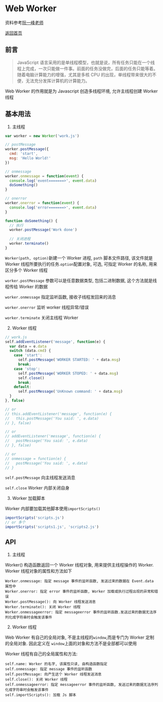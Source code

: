 # Web Worker

资料参考[阮一峰老师](http://www.ruanyifeng.com/blog/2018/07/web-worker.html)

[返回首页](./README.md)

## 前言

> JavaScript 语言采用的是单线程模型，也就是说，所有任务只能在一个线程上完成，一次只能做一件事。前面的任务没做完，后面的任务只能等着。随着电脑计算能力的增强，尤其是多核 CPU 的出现，单线程带来很大的不便，无法充分发挥计算机的计算能力。

Web Worker 的作用就是为 Javascript 创造多线程环境, 允许主线程创建 Worker 线程

## 基本用法

1. 主线程

```js
var worker = new Worker('work.js')

// postMessage
worker.postMessage({
  cmd: 'start',
  msg: 'Hello World!'
})

// onmessage
worker.onmessage = function(event) {
  console.log('event=======>', event.data)
  doSomething()
}

// onerror
worker.onerror = function(event) {
  console.log('error=======>', event.data)
}

function doSomething() {
  // 执行
  worker.postMessage('Work done')
  
  // 关闭进程
  worker.terminate()
}
```

`Worker(path, option)`新建一个 Worker 进程, `path` 脚本文件路径, 该文件就是 Worker 线程所要执行的任务.`option`配置对象, 可选, 可指定 Worker 的名称, 用来区分多个 Worker 线程

`worker.postMessage` 参数可以是任意数据类型, 包括二进制数据, 这个方法就是线程传给 Worker 的数据

`worker.onmessage` 指定监听函数, 接收子线程发回来的消息

`worker.onerror` 监听 worker 线程异常/错误

`worker.terminate` 关闭主线程 Worker


2. Worker 线程

```js
// work.js
self.addEventListener('message', function(e) {
  var data = e.data
  switch (data.cmd) {
    case 'start':
      self.postMessage('WORKER STARTED: ' + data.msg)
      break;
    case 'stop':
      self.postMessage('WORKER STOPED: ' + data.msg)
      self.close()
      break;
    default:
      self.postMessage('UnKnown command: ' + data.msg)
  }
}, false)

// or
// this.addEventListener('message', function(e) {
//   this.postMessage('You said: ', e.data)
// }, false)

// or
// addEventListener('message', function(e) {
//   postMessage('You said: ', e.data)
// }, false)

// or
// onmessage = function(e) {
//   postMessage('You said: ', e.data)
// }


```

`self.postMessage` 向主线程发送消息

`self.close` Worker 内部关闭自身

3. Worker 加载脚本

Worker 内部要加载其他脚本使用`importScripts()`

```js
importScripts('scripts.js')
// or 多个
importScripts('scripts1.js', 'scripts2.js')
```


## API

1. 主线程

Worker() 构造函数返回一个 Worker 线程对象, 用来提供主线程操作的 Worker. Worker 线程对象的属性和方法如下

```
Worker.onmessage: 指定 message 事件的监听函数, 发送过来的数据在 Event.data 属性中
Worker.onerror: 指定 error 事件的监听函数, Worker 加载或执行过程出现的异常和错误
Worker.postMessage(): 向 Worker 线程发送消息
Worker.terminate(): 关闭 Worker 线程
Worker.onmessageerror: 指定 messageerror 事件的监听函数.发送过来的数据无法序列化成字符串时会触发该事件
```

2. Worker 线程

Web Worker 有自己的全局对象, 不是主线程的`window`,而是专门为 Worker 定制的全局对象. 因此定义在 `window`上面的对象和方法不是全部都可以使用

Worker 线程有自己的全局属性和方法:

```
self.name: Worker 的名字, 该属性只读, 由构造函数指定
self.onmessage: 指定 message 事件的监听函数
self.postMessage: 向产生这个 Worker 线程发送消息
self.close(): 关闭 Worker 线程
self.onmessageerror: 指定 messageerror 事件的监听函数, 发送过来的数据无法序列化成字符串时会触发该事件
self.importScripts(): 加载 Js 脚本
```

